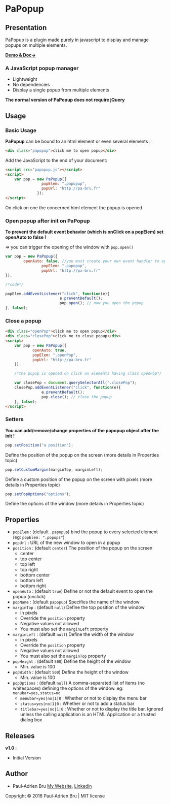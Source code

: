 # PaPopup

## Presentation

PaPopup is a plugin made purely in javascript to display and manage popups on multiple elements.

[**Demo & Doc→**][papopup]

### A JavaScript popup manager

* Lightweight
* No dependencies
* Display a single popup from multiple elements

**The normal version of PaPopup does not require jQuery**

## Usage

### Basic Usage

**PaPopup** can be bound to an html element or even several elements :

```html
<div class="papopup">click me to open popup</div>
```

Add the JavaScript to the end of your document:

```html
<script src="papopup.js"></script>
<script>
    var pop = new PaPopup({
                popElem: ".papopup",
                popUrl: "http://pa-bru.fr"
              });
</script>
```

On click on one the concerned html element the popup is opened.

### Open popup after init on PaPopup

**To prevent the default event behavior (which is onClick on a popElem) set openAuto to false !**

=> you can trigger the opening of the window with `pop.open()`

```javascript
var pop = new PaPopup({
		openAuto: false, //you must create your own event handler to open the popup 
                popElem: ".papopup",
                popUrl: "http://pa-bru.fr"
});

/*code*/

popElem.addEventListener("click", function(e){
                        e.preventDefault();
                        pop.open(); // now you open the popup
}, false);
```

### Close a popup

```html
<div class="openPop">click me to open popup</div>
<div class="closePop">click me to close popup</div>
<script>
	var pop = new PaPopup({
			openAuto: true,
			popElem: ".openPop",
			popUrl: "http://pa-bru.fr"
	});

	/*the popup is opened on click on elements having class openPop*/

	var closePop = document.querySelectorAll(".closePop");
	closePop.addEventListener("click", function(e){
				e.preventDefault();
				pop.close(); // close the popup
	}, false);
</script>
```

### Setters

**You can add/remove/change properties of the papopup object after the init !**

```javascript
pop.setPosition("a position");
```
Define the position of the popup on the screen (more details in Properties topic)

```javascript
pop.setCustomMargin(marginTop, marginLeft);
```
Define a custom position of the popup on the screen with pixels (more details in Properties topic)

```javascript
pop.setPopOptions("options");
```
Define the options of the window (more details in Properties topic)


## Properties

* `popElem` : (default `.papopup`) bind the popup to every selected element (eg: `popElem: ".popups"`)
* `popUrl` : URL of the new window to open in a popup
* `position` : (default `center`) The position of the popup on the screen
  * center
  * top center
  * top left
  * top right
  * bottom center
  * bottom left
  * bottom right
* `openAuto` : (default `true`) Define or not the default event to open the popup (onclick)
* `popName` : (default `papopup`) Specifies the name of the window
* `marginTop` : (default `null`) Define the top position of the window
  * in pixels
  * Override the `position` property
  * Negative values not allowed
  * You must also set the `marginLeft` property
* `marginLeft` : (default `null`) Define the width of the window
  * in pixels
  * Override the `position` property
  * Negative values not allowed
  * You must also set the `marginTop` property
* `popHeight` : (default `500`) Define the height of the window
  * Min. value is 100
* `popWidth` : (default `500`) Define the height of the window
  * Min. value is 100
* `popOptions` : (default `null`) A comma-separated list of items (no whitespaces) defining the options of the window. 
  eg: `menubar=yes,status=no`
  * `menubar=yes|no|1|0` : Whether or not to display the menu bar
  * `status=yes|no|1|0` : Whether or not to add a status bar
  * `titlebar=yes|no|1|0` : Whether or not to display the title bar. Ignored unless the calling application is an HTML Application or a trusted dialog box


## Releases

**v1.0 :**
* Initial Version


## Author

* Paul-Adrien Bru [My Website][portfolio], [Linkedin][linkedin]

Copyright © 2016 Paul-Adrien Bru | MIT license

  [portfolio]: http://pa-bru.fr "Visit My Portfolio"  
  [linkedin]: https://fr.linkedin.com/in/pauladrienbru "Visit My Linkedin"
  [papopup]: https://pa-bru.github.io/PaPopup/ "Demo and Doc of PaPopup"

